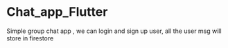 # Chat_app_Flutter
Simple group chat app , we can login and sign up user, all the user msg will store in firestore
